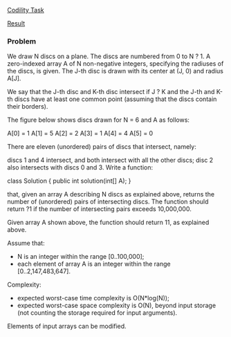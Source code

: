 [Codility Task](https://codility.com/programmers/task/number_of_disc_intersections/)

[Result](https://codility.com/demo/results/trainingJ5PGF5-NG6/)

### Problem

We draw N discs on a plane. The discs are numbered from 0 to N ? 1. A zero-indexed array A of N non-negative integers, specifying the radiuses of the discs, is given. The J-th disc is drawn with its center at (J, 0) and radius A[J].

We say that the J-th disc and K-th disc intersect if J ? K and the J-th and K-th discs have at least one common point (assuming that the discs contain their borders).

The figure below shows discs drawn for N = 6 and A as follows:

  A[0] = 1
  A[1] = 5
  A[2] = 2
  A[3] = 1
  A[4] = 4
  A[5] = 0


There are eleven (unordered) pairs of discs that intersect, namely:

discs 1 and 4 intersect, and both intersect with all the other discs;
disc 2 also intersects with discs 0 and 3.
Write a function:

class Solution { public int solution(int[] A); }

that, given an array A describing N discs as explained above, returns the number of (unordered) pairs of intersecting discs. The function should return ?1 if the number of intersecting pairs exceeds 10,000,000.

Given array A shown above, the function should return 11, as explained above.

Assume that:

* N is an integer within the range [0..100,000];
* each element of array A is an integer within the range [0..2,147,483,647].

Complexity:

* expected worst-case time complexity is O(N*log(N));
* expected worst-case space complexity is O(N), beyond input storage (not counting the storage required for input arguments).

Elements of input arrays can be modified.